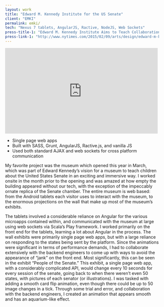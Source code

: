 ```yaml
---
layout: work
title: "Edward M. Kennedy Institute for the US Senate"
client: "EMKI"
permalink: emki/
tech: "Nexus 7 tablets, AngularJS, Ractive, NodeJS, Web Sockets"
press-title-1: "Edward M. Kennedy Institute Aims to Teach Collaboration"
press-link-1: "http://www.nytimes.com/2015/02/09/arts/design/edward-m-kennedy-institute-aims-to-teach-collaboration.html"
---
```


<iframe src="https://player.vimeo.com/video/123413904?color=c9ff23&title=0&byline=0&portrait=0" width="500" height="281" frameborder="0" webkitallowfullscreen mozallowfullscreen allowfullscreen></iframe>

 - Single page web apps
 - Built with SASS, Grunt, AngularJS, Ractive.js, and vanilla JS
 - Used both standard AJAX and web sockets for cross platform communication

My favorite project was the museum which opened this year in March, which was part of Edward Kennedy’s vision for a museum to teach children about the United States Senate in an exciting and immersive way. I worked onsite in the month prior to the opening and was amazed at how empty the building appeared without our tech, with the exception of the impeccably ornate replica of the Senate chamber. The entire museum is web based: from the Android tablets each visitor uses to interact with the museum, to the enormous projections on the wall that make up most of the museum’s exhibits.

The tablets involved a considerable reliance on Angular for the various microapps contained within, and communicated with the museum at large using web sockets via Scala’s Play framework. I worked primarily on the front end for the tablets, learning a lot about Angular in the process. The wall exhibits were primarily single page web apps, but with a large reliance on responding to the states being sent by the platform. Since the animations were significant in terms of performance demands, I had to collaborate extensively with the backend engineers to come up with ways to avoid the appearance of “jank” on the front end. Most significantly, this can be seen in the exhibit “People of the Senate.” This exhibit, a single page web app, with a considerably complicated API, would change every 10 seconds for every session of the senate, going back to when there weren’t even 50 states, with pictures of each senator (or illustrations). I was tasked with adding a smooth card flip animation, even though there could be up to 50 image changes in a tick. Through some trial and error, and collaboration with the backend engineers, I created an animation that appears smooth and has an aquarium-like effect.